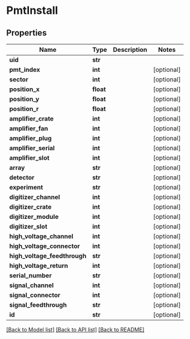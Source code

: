 # PmtInstall

## Properties
Name | Type | Description | Notes
------------ | ------------- | ------------- | -------------
**uid** | **str** |  | 
**pmt_index** | **int** |  | [optional] 
**sector** | **int** |  | [optional] 
**position_x** | **float** |  | [optional] 
**position_y** | **float** |  | [optional] 
**position_r** | **float** |  | [optional] 
**amplifier_crate** | **int** |  | [optional] 
**amplifier_fan** | **int** |  | [optional] 
**amplifier_plug** | **int** |  | [optional] 
**amplifier_serial** | **int** |  | [optional] 
**amplifier_slot** | **int** |  | [optional] 
**array** | **str** |  | [optional] 
**detector** | **str** |  | [optional] 
**experiment** | **str** |  | [optional] 
**digitizer_channel** | **int** |  | [optional] 
**digitizer_crate** | **int** |  | [optional] 
**digitizer_module** | **int** |  | [optional] 
**digitizer_slot** | **int** |  | [optional] 
**high_voltage_channel** | **int** |  | [optional] 
**high_voltage_connector** | **int** |  | [optional] 
**high_voltage_feedthrough** | **str** |  | [optional] 
**high_voltage_return** | **int** |  | [optional] 
**serial_number** | **str** |  | [optional] 
**signal_channel** | **int** |  | [optional] 
**signal_connector** | **int** |  | [optional] 
**signal_feedthrough** | **str** |  | [optional] 
**id** | **str** |  | [optional] 

[[Back to Model list]](../README.md#documentation-for-models) [[Back to API list]](../README.md#documentation-for-api-endpoints) [[Back to README]](../README.md)

